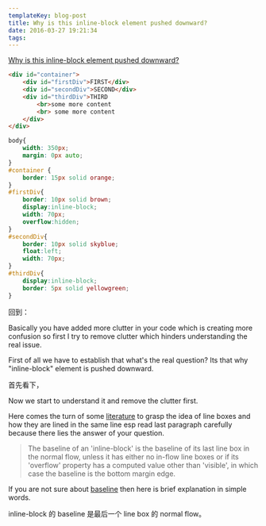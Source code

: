```yaml
---
templateKey: blog-post
title: Why is this inline-block element pushed downward?
date: 2016-03-27 19:21:34
tags:
---
```


[Why is this inline-block element pushed downward?](http://stackoverflow.com/questions/9273016/why-is-this-inline-block-element-pushed-downward)

```html
<div id="container">
    <div id="firstDiv">FIRST</div>
    <div id="secondDiv">SECOND</div>
    <div id="thirdDiv">THIRD
        <br>some more content
        <br> some more content
    </div>
</div>
```

```css
body{
    width: 350px;
    margin: 0px auto;
}
#container {
    border: 15px solid orange;
}
#firstDiv{
    border: 10px solid brown;
    display:inline-block;
    width: 70px;
    overflow:hidden;
}
#secondDiv{
    border: 10px solid skyblue;
    float:left;
    width: 70px;
}
#thirdDiv{
    display:inline-block;
    border: 5px solid yellowgreen;
}
```

回到：

Basically you have added more clutter in your code which is creating more confusion so first I try to remove clutter which hinders understanding the real issue.

First of all we have to establish that what's the real question? Its that why "inline-block" element is pushed downward.

首先看下，

Now we start to understand it and remove the clutter first.

Here comes the turn of some [literature](http://www.w3.org/TR/CSS2/visudet.html#leading) to grasp the idea of line boxes and how they are lined in the same line esp read last paragraph carefully because there lies the answer of your question.

> The baseline of an 'inline-block' is the baseline of its last line box in the normal flow, unless it has either no in-flow line boxes or if its 'overflow' property has a computed value other than 'visible', in which case the baseline is the bottom margin edge.

If you are not sure about [baseline](http://www.w3.org/TR/CSS2/visudet.html#leading) then here is brief explanation in simple words.

inline-block 的 baseline 是最后一个 line box 的 normal flow。
